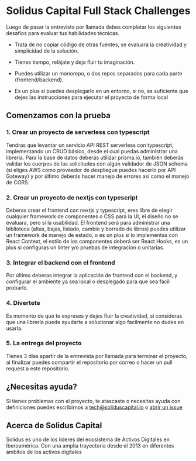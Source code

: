 # Solidus Capital Full Stack Challenges

Luego de pasar la entrevista por llamada debes completar los siguientes desafíos para evaluar tus habilidades técnicas.

* Trata de no copiar código de otras fuentes, se evaluará la creatividad y simplicidad de la solución.

* Tienes tiempo, relájate y deja fluir tu imaginación.

* Puedes utilizar un monorepo, o dos repos separados para cada parte (frontend/backend).
 
* Es un plus si puedes desplegarlo en un entorno, si no, es suficiente que dejes las instrucciones para ejecutar el proyecto de forma local

## Comenzamos con la prueba

### 1. Crear un proyecto de serverless con typescript

Tendras que levantar un servicio API REST serverless con typescript, implementando un CRUD básico, desde el cual puedas administrar una librería. Para la base de datos deberás utilizar prisma.io, también deberás validar los cuerpos de las solicitudes con algún validador de JSON schema (si eliges AWS como proveedor de despliegue puedes hacerlo por API Gateway) y por último deberás hacer manejo de errores así como el manejo de CORS.

### 2. Crear un proyecto de nextjs con typescript

Deberas crear el frontend con nextjs y typescript, eres libre de elegir cualquier framework de componentes o CSS para la UI, el diseño no se evaluara, pero si la usabilidad. El frontend será para administrar una biblioteca (altas, bajas, listado, cambio y borrado de libros) puedes utilizar un framework de manejo de estado, o es un plus si lo implementas con React Context, el estilo de los componentes deberá ser React Hooks, es un plus si configuras un linter y/o pruebas de integración o unitarías.

### 3. Integrar el backend con el frontend

Por último deberas integrar la aplicación de frontend con el backend, y configurar el ambiente ya sea local o desplegado para que sea facil probarlo.

### 4. Divertete

Es momento de que te expreses y dejes fluir la creatividad, si consideras que una librería puede ayudarte a solucionar algo facilmente no dudes en usarla.

### 5. La entrega del proyecto

Tienes 3 días apartir de la entrevista por llamada para terminar el proyecto, al finalizar puedes compartir el repositorio por correo o hacer un pull request a este repositorio.

## ¿Necesitas ayuda?

Si tienes problemas con el proyecto, te atascaste o necesitas ayuda con definiciones puedes escribirnos a [tech@soliduscapital.io](mailto:tech@soliduscapital.io)
o [abrir un issue](https://github.com/SolidusCapital/challenges/issues/new)

## Acerca de Solidus Capital

Solidus es uno de los líderes del ecosistema de Activos Digitales en Iberoamérica. Con una amplia trayectoria desde el 2013 en diferentes ámbitos de los activos digitales
